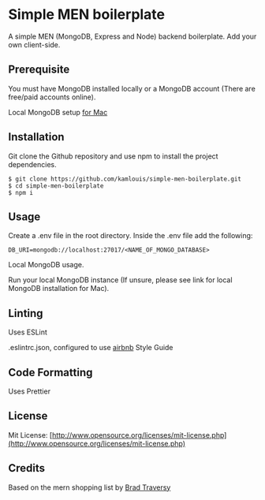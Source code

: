 # Simple MEN boilerplate

A simple MEN (MongoDB, Express and Node) backend boilerplate.
Add your own client-side.

## Prerequisite

You must have MongoDB installed locally or a MongoDB account (There are free/paid accounts online).

Local MongoDB setup [for Mac](https://medium.com/@himeshvats19/up-running-with-mongodb-in-7-simple-steps-using-brew-on-macos-sierra-785730a7e6b0)

## Installation

Git clone the Github repository and use npm to install the project dependencies.

```
$ git clone https://github.com/kamlouis/simple-men-boilerplate.git
$ cd simple-men-boilerplate
$ npm i
```

## Usage

Create a .env file in the root directory.
Inside the .env file add the following:

```
DB_URI=mongodb://localhost:27017/<NAME_OF_MONGO_DATABASE>
```

Local MongoDB usage.

Run your local MongoDB instance (If unsure, please see link for local MongoDB installation for Mac).

## Linting

Uses ESLint

.eslintrc.json, configured to use [airbnb](https://github.com/airbnb/javascript) Style Guide

## Code Formatting

Uses Prettier

## License

Mit License: [http://www.opensource.org/licenses/mit-license.php](http://www.opensource.org/licenses/mit-license.php)

## Credits

Based on the mern shopping list by [Brad Traversy](https://github.com/bradtraversy/mern_shopping_list)
